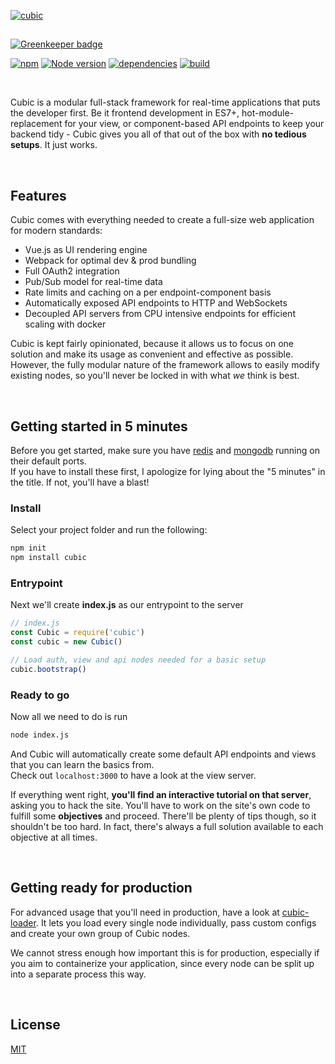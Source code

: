 [![cubic](https://i.imgur.com/VbaKTrc.png)](https://github.com/nexus-devs)

##  

[![Greenkeeper badge](https://badges.greenkeeper.io/cubic-js/cubic.svg)](https://greenkeeper.io/)

[![npm](https://img.shields.io/npm/v/cubic.svg)](https://npmjs.org/cubic)
[![Node version](http://img.shields.io/badge/node-+8.10.LTS-brightgreen.svg)](https://nodejs.org/en/)
[![dependencies](https://david-dm.org/cubic-js/cubic.svg)](https://david-dm.org/cubic-js/cubic)
[![build](https://ci.nexus-stats.com/api/badges/cubic-js/cubic/status.svg)](https://ci.nexus-stats.com/cubic-js/cubic)

<br>

Cubic is a modular full-stack framework for real-time applications that puts
the developer first. Be it frontend development in ES7+,
hot-module-replacement for your view, or component-based API endpoints to keep
your backend tidy - Cubic gives you all of that out of the box with
**no tedious setups**. It just works.

<br>

## Features
Cubic comes with everything needed to create a full-size web application for
modern standards:
- Vue.js as UI rendering engine
- Webpack for optimal dev & prod bundling
- Full OAuth2 integration
- Pub/Sub model for real-time data
- Rate limits and caching on a per endpoint-component basis
- Automatically exposed API endpoints to HTTP and WebSockets
- Decoupled API servers from CPU intensive endpoints for efficient scaling with
  docker

Cubic is kept fairly opinionated, because it allows us to focus on one solution
and make its usage as convenient and effective as possible.
However, the fully modular nature of the framework allows to easily modify
existing nodes, so you'll never be locked in with what *we* think is best.

<br>

## Getting started in 5 minutes
Before you get started, make sure you have [redis](https://redis.io/) and
[mongodb](https://www.mongodb.com/download-center?jmp=nav#community) running on their default ports.<br>
If you have to install these first, I apologize for lying about the "5 minutes"
in the title. If not, you'll have a blast!

### Install
Select your project folder and run the following:
```sh
npm init
npm install cubic
```

### Entrypoint
Next we'll create **index.js** as our entrypoint to the server
```js
// index.js
const Cubic = require('cubic')
const cubic = new Cubic()

// Load auth, view and api nodes needed for a basic setup
cubic.bootstrap()
```

### Ready to go
Now all we need to do is run
```sh
node index.js
```
And Cubic will automatically create some default API endpoints and views
that you can learn the basics from. <br>
Check out `localhost:3000` to have a look at the view server.

If everything went right, **you'll find an interactive tutorial on that server**,
asking you to hack the site. You'll have to work on the site's own code to
fulfill some **objectives** and proceed. There'll be plenty of tips though, so
it shouldn't be too hard. In fact, there's always a full solution available
to each objective at all times.

<br>

## Getting ready for production
For advanced usage that you'll need in production, have a look at [cubic-loader](https://github.com/nexus-devs/cubic-loader). It lets you
load every single node individually, pass custom configs and create your own
group of Cubic nodes.

We cannot stress enough how important this is for production, especially if
you aim to containerize your application, since every node can be
split up into a separate process this way.

<br>

## License
[MIT](/LICENSE)
